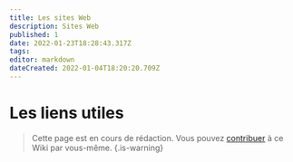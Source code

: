 ```yaml
---
title: Les sites Web
description: Sites Web
published: 1
date: 2022-01-23T18:28:43.317Z
tags: 
editor: markdown
dateCreated: 2022-01-04T18:20:20.709Z
---
```


# Les liens utiles
> Cette page est en cours de rédaction. Vous pouvez [contribuer](/contributeur) à ce Wiki par vous-même.
{.is-warning}
